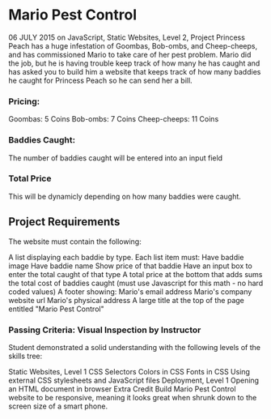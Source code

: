 # Mario Pest Control
06 JULY 2015 on JavaScript, Static Websites, Level 2, Project
Princess Peach has a huge infestation of Goombas, Bob-ombs, and Cheep-cheeps, and has commissioned Mario to take care of her pest problem. Mario did the job, but he is having trouble keep track of how many he has caught and has asked you to build him a website that keeps track of how many baddies he caught for Princess Peach so he can send her a bill.
### Pricing:

Goombas: 5 Coins
Bob-ombs: 7 Coins
Cheep-cheeps: 11 Coins
### Baddies Caught:

The number of baddies caught will be entered into an input field

### Total Price

This will be dynamicly depending on how many baddies were caught.

## Project Requirements
The website must contain the following:

A list displaying each baddie by type. Each list item must:
Have baddie image
Have baddie name
Show price of that baddie
Have an input box to enter the total caught of that type
A total price at the bottom that adds sums the total cost of baddies caught
(must use Javascript for this math - no hard coded values)
A footer showing:
Mario's email address
Mario's company website url
Mario's physical address
A large title at the top of the page entitled "Mario Pest Control"
### Passing Criteria: Visual Inspection by Instructor
Student demonstrated a solid understanding with the following levels of the skills tree:

Static Websites, Level 1
CSS Selectors
Colors in CSS
Fonts in CSS
Using external CSS stylesheets and JavaScript files
Deployment, Level 1
Opening an HTML document in browser
Extra Credit
Build Mario Pest Control website to be responsive, meaning it looks great when shrunk down to the screen size of a smart phone.